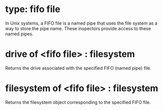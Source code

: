 # type: fifo file

In Unix systems, a FIFO file is a named pipe that uses the file system as a way to store the pipe name. These inspectors provide access to these named pipes.

# drive of &lt;fifo file&gt; : filesystem

Returns the drive associated with the specified FIFO (named pipe) file.

# filesystem of &lt;fifo file&gt; : filesystem

Returns the filesystem object corresponding to the specified FIFO file.
